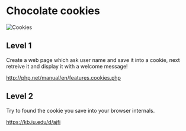 # Chocolate cookies

![Cookies](https://upload.wikimedia.org/wikipedia/commons/b/b9/Chocolate_Chip_Cookies_-_kimberlykv.jpg)

## Level 1

Create a web page which ask user name and save it into a cookie, next retreive it and display it with a welcome message!

http://php.net/manual/en/features.cookies.php

## Level 2

Try to found the cookie you save into your browser internals.

https://kb.iu.edu/d/ajfi
